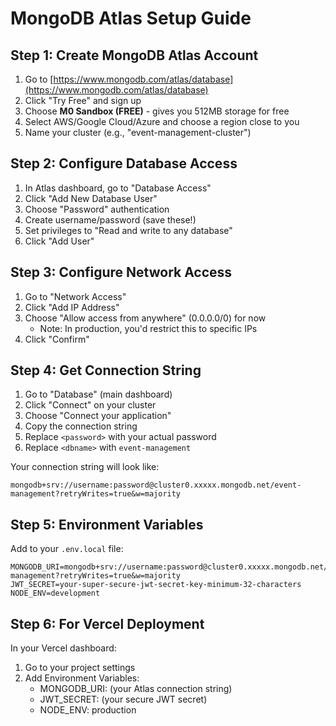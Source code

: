 # MongoDB Atlas Setup Guide

## Step 1: Create MongoDB Atlas Account
1. Go to [https://www.mongodb.com/atlas/database](https://www.mongodb.com/atlas/database)
2. Click "Try Free" and sign up
3. Choose **M0 Sandbox (FREE)** - gives you 512MB storage for free
4. Select AWS/Google Cloud/Azure and choose a region close to you
5. Name your cluster (e.g., "event-management-cluster")

## Step 2: Configure Database Access
1. In Atlas dashboard, go to "Database Access"
2. Click "Add New Database User"
3. Choose "Password" authentication
4. Create username/password (save these!)
5. Set privileges to "Read and write to any database"
6. Click "Add User" 

## Step 3: Configure Network Access
1. Go to "Network Access"
2. Click "Add IP Address"
3. Choose "Allow access from anywhere" (0.0.0.0/0) for now
   - Note: In production, you'd restrict this to specific IPs
4. Click "Confirm"

## Step 4: Get Connection String
1. Go to "Database" (main dashboard)
2. Click "Connect" on your cluster
3. Choose "Connect your application"
4. Copy the connection string
5. Replace `<password>` with your actual password
6. Replace `<dbname>` with `event-management`

Your connection string will look like:
```
mongodb+srv://username:password@cluster0.xxxxx.mongodb.net/event-management?retryWrites=true&w=majority
```

## Step 5: Environment Variables
Add to your `.env.local` file:
```
MONGODB_URI=mongodb+srv://username:password@cluster0.xxxxx.mongodb.net/event-management?retryWrites=true&w=majority
JWT_SECRET=your-super-secure-jwt-secret-key-minimum-32-characters
NODE_ENV=development
```

## Step 6: For Vercel Deployment
In your Vercel dashboard:
1. Go to your project settings
2. Add Environment Variables:
   - MONGODB_URI: (your Atlas connection string)
   - JWT_SECRET: (your secure JWT secret)
   - NODE_ENV: production 